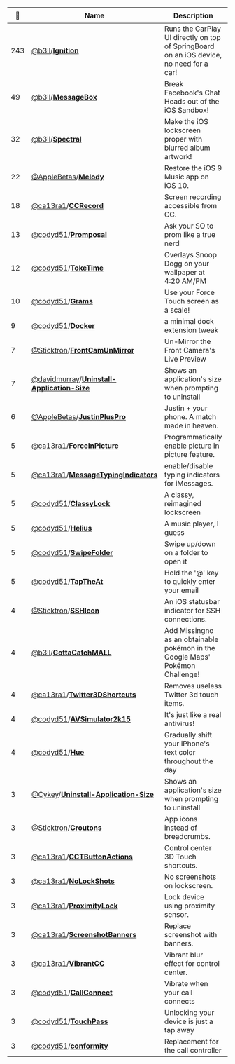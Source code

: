 |:star2: | Name | Description | 🌍|
|---|---|---|---|
|243|[@b3ll](https://github.com/b3ll)/[**Ignition**](https://github.com/b3ll/Ignition)|Runs the CarPlay UI directly on top of SpringBoard on an iOS device, no need for a car!||
|49|[@b3ll](https://github.com/b3ll)/[**MessageBox**](https://github.com/b3ll/MessageBox)|Break Facebook's Chat Heads out of the iOS Sandbox!||
|32|[@b3ll](https://github.com/b3ll)/[**Spectral**](https://github.com/b3ll/Spectral)|Make the iOS lockscreen proper with blurred album artwork!||
|22|[@AppleBetas](https://github.com/AppleBetas)/[**Melody**](https://github.com/AppleBetas/Melody)|Restore the iOS 9 Music app on iOS 10.|[:arrow_upper_right:](https://repo.applebetas.co/depiction/co.dynastic.ios.tweak.melody/)|
|18|[@ca13ra1](https://github.com/ca13ra1)/[**CCRecord**](https://github.com/ca13ra1/CCRecord)|Screen recording accessible from CC.||
|13|[@codyd51](https://github.com/codyd51)/[**Promposal**](https://github.com/codyd51/Promposal)|Ask your SO to prom like a true nerd||
|12|[@codyd51](https://github.com/codyd51)/[**TokeTime**](https://github.com/codyd51/TokeTime)|Overlays Snoop Dogg on your wallpaper at 4:20 AM/PM||
|10|[@codyd51](https://github.com/codyd51)/[**Grams**](https://github.com/codyd51/Grams)|Use your Force Touch screen as a scale!||
|9|[@codyd51](https://github.com/codyd51)/[**Docker**](https://github.com/codyd51/Docker)|a minimal dock extension tweak||
|7|[@Sticktron](https://github.com/Sticktron)/[**FrontCamUnMirror**](https://github.com/Sticktron/FrontCamUnMirror)|Un-Mirror the Front Camera's Live Preview||
|7|[@davidmurray](https://github.com/davidmurray)/[**Uninstall-Application-Size**](https://github.com/davidmurray/Uninstall-Application-Size)|Shows an application's size when prompting to uninstall||
|6|[@AppleBetas](https://github.com/AppleBetas)/[**JustinPlusPro**](https://github.com/AppleBetas/JustinPlusPro)|Justin + your phone. A match made in heaven.||
|5|[@ca13ra1](https://github.com/ca13ra1)/[**ForceInPicture**](https://github.com/ca13ra1/ForceInPicture)|Programmatically enable picture in picture feature.||
|5|[@ca13ra1](https://github.com/ca13ra1)/[**MessageTypingIndicators**](https://github.com/ca13ra1/MessageTypingIndicators)|enable/disable typing indicators for iMessages.||
|5|[@codyd51](https://github.com/codyd51)/[**ClassyLock**](https://github.com/codyd51/ClassyLock)|A classy, reimagined lockscreen||
|5|[@codyd51](https://github.com/codyd51)/[**Helius**](https://github.com/codyd51/Helius)|A music player, I guess||
|5|[@codyd51](https://github.com/codyd51)/[**SwipeFolder**](https://github.com/codyd51/SwipeFolder)|Swipe up/down on a folder to open it||
|5|[@codyd51](https://github.com/codyd51)/[**TapTheAt**](https://github.com/codyd51/TapTheAt)|Hold the '@' key to quickly enter your email||
|4|[@Sticktron](https://github.com/Sticktron)/[**SSHIcon**](https://github.com/Sticktron/SSHIcon)|An iOS statusbar indicator for SSH connections.|[:arrow_upper_right:](https://repo.sticktron.net)|
|4|[@b3ll](https://github.com/b3ll)/[**GottaCatchMALL**](https://github.com/b3ll/GottaCatchMALL)|Add Missingno as an obtainable pokémon in the Google Maps' Pokémon Challenge!||
|4|[@ca13ra1](https://github.com/ca13ra1)/[**Twitter3DShortcuts**](https://github.com/ca13ra1/Twitter3DShortcuts)|Removes useless Twitter 3d touch items.||
|4|[@codyd51](https://github.com/codyd51)/[**AVSimulator2k15**](https://github.com/codyd51/AVSimulator2k15)|It's just like a real antivirus!||
|4|[@codyd51](https://github.com/codyd51)/[**Hue**](https://github.com/codyd51/Hue)|Gradually shift your iPhone's text color throughout the day||
|3|[@Cykey](https://github.com/Cykey)/[**Uninstall-Application-Size**](https://github.com/Cykey/Uninstall-Application-Size)|Shows an application's size when prompting to uninstall||
|3|[@Sticktron](https://github.com/Sticktron)/[**Croutons**](https://github.com/Sticktron/Croutons)|App icons instead of breadcrumbs.||
|3|[@ca13ra1](https://github.com/ca13ra1)/[**CCTButtonActions**](https://github.com/ca13ra1/CCTButtonActions)|Control center 3D Touch shortcuts.||
|3|[@ca13ra1](https://github.com/ca13ra1)/[**NoLockShots**](https://github.com/ca13ra1/NoLockShots)|No screenshots on lockscreen.||
|3|[@ca13ra1](https://github.com/ca13ra1)/[**ProximityLock**](https://github.com/ca13ra1/ProximityLock)|Lock device using proximity sensor.||
|3|[@ca13ra1](https://github.com/ca13ra1)/[**ScreenshotBanners**](https://github.com/ca13ra1/ScreenshotBanners)|Replace screenshot with banners.||
|3|[@ca13ra1](https://github.com/ca13ra1)/[**VibrantCC**](https://github.com/ca13ra1/VibrantCC)|Vibrant blur effect for control center.||
|3|[@codyd51](https://github.com/codyd51)/[**CallConnect**](https://github.com/codyd51/CallConnect)|Vibrate when your call connects||
|3|[@codyd51](https://github.com/codyd51)/[**TouchPass**](https://github.com/codyd51/TouchPass)|Unlocking your device is just a tap away||
|3|[@codyd51](https://github.com/codyd51)/[**conformity**](https://github.com/codyd51/conformity)|Replacement for the call controller||

